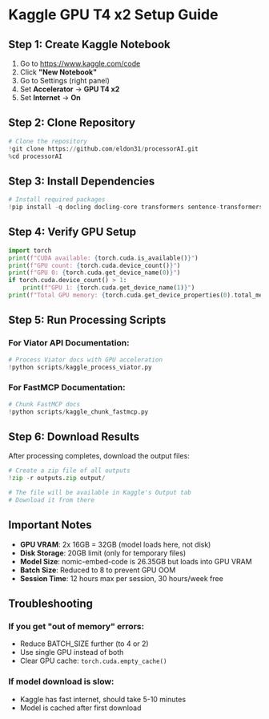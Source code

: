 # Kaggle GPU T4 x2 Setup Guide

## Step 1: Create Kaggle Notebook

1. Go to https://www.kaggle.com/code
2. Click **"New Notebook"**
3. Go to Settings (right panel)
4. Set **Accelerator** → **GPU T4 x2**
5. Set **Internet** → **On**

## Step 2: Clone Repository

```python
# Clone the repository
!git clone https://github.com/eldon31/processorAI.git
%cd processorAI
```

## Step 3: Install Dependencies

```python
# Install required packages
!pip install -q docling docling-core transformers sentence-transformers qdrant-client torch
```

## Step 4: Verify GPU Setup

```python
import torch
print(f"CUDA available: {torch.cuda.is_available()}")
print(f"GPU count: {torch.cuda.device_count()}")
print(f"GPU 0: {torch.cuda.get_device_name(0)}")
if torch.cuda.device_count() > 1:
    print(f"GPU 1: {torch.cuda.get_device_name(1)}")
print(f"Total GPU memory: {torch.cuda.get_device_properties(0).total_memory / 1e9:.2f} GB")
```

## Step 5: Run Processing Scripts

### For Viator API Documentation:
```python
# Process Viator docs with GPU acceleration
!python scripts/kaggle_process_viator.py
```

### For FastMCP Documentation:
```python
# Chunk FastMCP docs
!python scripts/kaggle_chunk_fastmcp.py
```

## Step 6: Download Results

After processing completes, download the output files:

```python
# Create a zip file of all outputs
!zip -r outputs.zip output/

# The file will be available in Kaggle's Output tab
# Download it from there
```

## Important Notes

- **GPU VRAM**: 2x 16GB = 32GB (model loads here, not disk)
- **Disk Storage**: 20GB limit (only for temporary files)
- **Model Size**: nomic-embed-code is 26.35GB but loads into GPU VRAM
- **Batch Size**: Reduced to 8 to prevent GPU OOM
- **Session Time**: 12 hours max per session, 30 hours/week free

## Troubleshooting

### If you get "out of memory" errors:
- Reduce BATCH_SIZE further (to 4 or 2)
- Use single GPU instead of both
- Clear GPU cache: `torch.cuda.empty_cache()`

### If model download is slow:
- Kaggle has fast internet, should take 5-10 minutes
- Model is cached after first download
